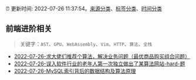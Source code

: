 :alarm_clock: 更新时间: 2022-07-26 11:37:54。[来源分类](../README.md)、[标签分类](../TAGS.md)、[时间分类](../TIMELINE.md)

## 前端进阶相关


> 关键字：`AST`、`GPU`、`WebAssembly`、`Vim`、`HTTP`、`算法`、`全栈`



- [2022-07-26-求大佬们推荐个算法，解决业务问题（最优商品购买组合问题）](https://www.v2ex.com/t/868851) 
- [2022-07-26-误入软件行业的老年人第一次独立做出了某算法网站-hard-题](https://www.v2ex.com/t/868844) 
- [2022-07-26-MySQL索引背后的数据结构及算法原理](https://toutiao.io/k/5c8yrjk) 